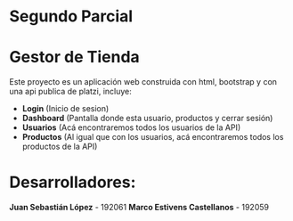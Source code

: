 # Segundo Parcial
# Gestor de Tienda
Este proyecto es un aplicación web construida con html, bootstrap y con una api publica de platzi, incluye:
- **Login** (Inicio de sesion)
- **Dashboard** (Pantalla donde esta usuario, productos y cerrar sesión)
- **Usuarios** (Acá encontraremos todos los usuarios de la API)
- **Productos** (Al igual que con los usuarios, acá encontraremos todos los productos de la API)
# Desarrolladores:
**Juan Sebastián López** - 192061
**Marco Estivens Castellanos** - 192059